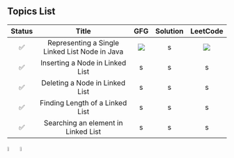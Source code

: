 ## Topics List

| Status | Title | GFG | Solution | LeetCode |
| :-------: | :-------: | :-------: | :-------: | :-------: |
| ✅ | Representing a Single Linked List Node in Java | <img src = "https://upload.wikimedia.org/wikipedia/commons/thumb/4/43/GeeksforGeeks.svg/32px-GeeksforGeeks.svg.png" /> | s | <img src="https://upload.wikimedia.org/wikipedia/commons/thumb/6/6c/Leetcode.svg/32px-Leetcode.svg.png" /> |
| ✅ | Inserting a Node in Linked List | s | s | s |
| ✅ | Deleting a Node in Linked List | s | s | s |
| ✅ | Finding Length of a Linked List | s | s | s |
| ✅ | Searching an element in Linked List | s | s | s |


<img src="https://upload.wikimedia.org/wikipedia/commons/thumb/6/6c/Leetcode.svg/64px-Leetcode.svg.png" width="5%" height="5%" />
<img src = "https://upload.wikimedia.org/wikipedia/commons/thumb/4/43/GeeksforGeeks.svg/64px-GeeksforGeeks.svg.png" width="5%" height="5%" />

